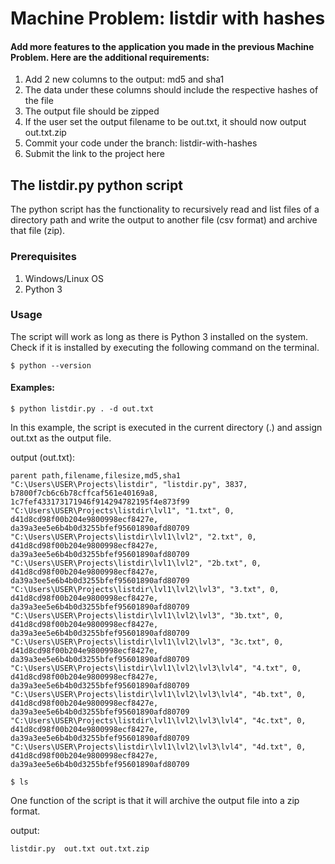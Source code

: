 # Machine Problem: listdir with hashes

#### Add more features to the application you made in the previous Machine Problem. Here are the additional requirements:

1. Add 2 new columns to the output: md5 and sha1
2. The data under these columns should include the respective hashes of the file
3. The output file should be zipped
4. If the user set the output filename to be out.txt, it should now output out.txt.zip
5. Commit your code under the branch: listdir-with-hashes
6. Submit the link to the project here

## The listdir.py python script

The python script has the functionality to recursively read and list files of a directory path and write the output to another file (csv format) and archive that file (zip). 

### Prerequisites
1. Windows/Linux OS
2. Python 3

### Usage
The script will work as long as there is Python 3 installed on the system.
Check if it is installed by executing the following command on the terminal.
```
$ python --version
```

#### Examples:
```
$ python listdir.py . -d out.txt
```
In this example, the script is executed in the current directory (.) and assign out.txt as the output file.

output (out.txt):
```
parent path,filename,filesize,md5,sha1
"C:\Users\USER\Projects\listdir", "listdir.py", 3837, b7800f7cb6c6b78cffcaf561e40169a8, 1c7fef433173171946f914294782195f4e873f99
"C:\Users\USER\Projects\listdir\lvl1", "1.txt", 0, d41d8cd98f00b204e9800998ecf8427e, da39a3ee5e6b4b0d3255bfef95601890afd80709
"C:\Users\USER\Projects\listdir\lvl1\lvl2", "2.txt", 0, d41d8cd98f00b204e9800998ecf8427e, da39a3ee5e6b4b0d3255bfef95601890afd80709
"C:\Users\USER\Projects\listdir\lvl1\lvl2", "2b.txt", 0, d41d8cd98f00b204e9800998ecf8427e, da39a3ee5e6b4b0d3255bfef95601890afd80709
"C:\Users\USER\Projects\listdir\lvl1\lvl2\lvl3", "3.txt", 0, d41d8cd98f00b204e9800998ecf8427e, da39a3ee5e6b4b0d3255bfef95601890afd80709
"C:\Users\USER\Projects\listdir\lvl1\lvl2\lvl3", "3b.txt", 0, d41d8cd98f00b204e9800998ecf8427e, da39a3ee5e6b4b0d3255bfef95601890afd80709
"C:\Users\USER\Projects\listdir\lvl1\lvl2\lvl3", "3c.txt", 0, d41d8cd98f00b204e9800998ecf8427e, da39a3ee5e6b4b0d3255bfef95601890afd80709
"C:\Users\USER\Projects\listdir\lvl1\lvl2\lvl3\lvl4", "4.txt", 0, d41d8cd98f00b204e9800998ecf8427e, da39a3ee5e6b4b0d3255bfef95601890afd80709
"C:\Users\USER\Projects\listdir\lvl1\lvl2\lvl3\lvl4", "4b.txt", 0, d41d8cd98f00b204e9800998ecf8427e, da39a3ee5e6b4b0d3255bfef95601890afd80709
"C:\Users\USER\Projects\listdir\lvl1\lvl2\lvl3\lvl4", "4c.txt", 0, d41d8cd98f00b204e9800998ecf8427e, da39a3ee5e6b4b0d3255bfef95601890afd80709
"C:\Users\USER\Projects\listdir\lvl1\lvl2\lvl3\lvl4", "4d.txt", 0, d41d8cd98f00b204e9800998ecf8427e, da39a3ee5e6b4b0d3255bfef95601890afd80709
```

```
$ ls
```
One function of the script is that it will archive the output file into a zip format.

output:
```
listdir.py  out.txt out.txt.zip
```
